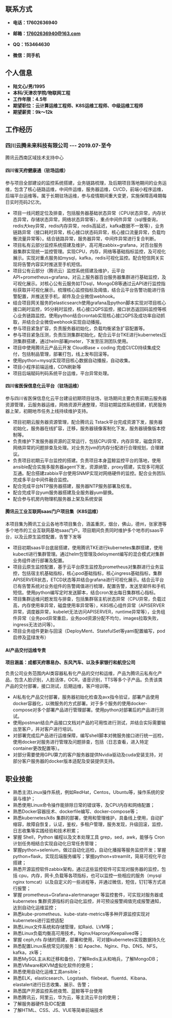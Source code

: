 ## 联系方式

- **电话：17602636940**

- **邮箱：17602636940@163.com**

- **QQ：153464630**

- **微信：同手机**

## 个人信息

- **陆文心/男/1995**
- **本科/天津农学院/物联网工程**
- **工作年限：4.5年**
- **期望职位：云计算运维工程师、K8S运维工程师、中级运维工程师**
- **期望薪资：9k～12k**

## 工作经历

### 四川云腾未来科技有限公司 --- 2019.07-至今

腾讯云西南区域技术支持中心

#### 四川省天府健康通（驻场运维）

参与项目全部建设的监控系统搭建，业务链路梳理，及后期项目落地期间的业务运维，包含了核心链路运维，中间件运维，服务器运维，CI/CD，前端小程序运维，后端平台运维等。属于长期驻场运维，参与疫情期间重大变更，实施保障高峰期每日实时亮码2亿次。

- 项目一线问题定位及排查，包括服务器基础状态异常（CPU状态异常，内存状态异常，存储状态异常，网络状态异常等），重点中间件异常（sql慢查询，redis大key异常，redis内存异常，redis高延迟，kafka数据不一致等），业务链路异常（接口耗时异常，核心接口状态码异常，核心接口流量异常，负载均衡流量异常等）。结合链路异常，服务器异常，中间件异常进行复合判断。
- 项目私有云部分监控系统搭建及维护，高可用zabbix+grafana，对百台服务器集群实现统一监控管理。实现CPU，内存，网络等基础指标监控，及可视化展示。实现对重点服务如mysql，kafka，redis可视化监控。配合短信网关实现将告警内容实时推送至手机短信。
- 项目公有云部分（腾讯云）监控系统搭建及维护，云平台API+prometheus+grafana，对云上服务器百台服务器集群进行基础监控，及可视化展示。对核心公有云服务如TDsql，MongoDB等通过云API进行监控指标获取并可视化展示。梳理核心监控指标及阈值，结合云平台告警功能进行告警配置，并推送至手机，邮件及企业微信webhook。
- 结合项目网关服务的elasticsearch使用grafana及python脚本实现对项目核心接口耗时监控，95分耗时监控，核心接口QPS监控，接口状态返回码监控等核心业务链路监控。使用python结合crontab实现核心接口QPS及成功率自动抓取，并结合企业微信webhook实现自动播报。
- 参与项目紧急扩容，负责服务器初始化，负载均衡紧急扩容配置等。
- 参与项目紧急压测，负责压测集群初始化，配合云平台TKE进行kubernetes压测集群搭建，通过helm部署jmeter，下发至压测团队使用。
- 项目中使用腾讯云产品云开发 CloudBase + coding 完成CI/CD持续集成交付，包括制品管理，部署打包，线上发布回滚等。
- 使用python+mysql实现项目核心数据自动播报，自动收集。
- 项目小程序前端运维，CDN刷新等
- 项目后端赋码判码系统平台运维，平台异常处理。

#### 四川省医保信息化云平台（驻场运维）

参与四川省医保信息化云平台建设初期项目驻场，驻场期间主要负责前期云服务器资源管理，云服务器运维，网络资源开通整理，项目初期监控系统搭建，机房服务器上架，初期地市任务上线持续维护支持。

- 项目初期云服务器资源管理，配合腾讯云 Tstack平台完成资源下发，服务器初始化，服务器在线扩容，迁移，服务器镜像客制化下发，服务器镜像版本控制等。
- 负责维护下发服务器资源的正常运行，包括CPU异常，内存异常，磁盘异常，网络异常的问题排查及处理。对业务方jvm的内存分配进行合理规划，合理建议。
- 负责项目初期云平台监控的搭建。负责项目本身蓝鲸监控平台的落地，使用ansible配合实施多服务器agent下发，资源纳管，proxy搭建，实现多可用区互通。配合搭建zabbix平台使用SNMP实现对网络硬件的监控。配合业务团队完成多平台中间件融合监控。
- 配合完成平台NTP服务器搭建，服务器NTP服务部署及校准。
- 配合完成平台yum服务器搭建及全服务器yum替换。
- 配合参与机房内物理机服务器上架及系统安装

#### 腾讯云工业互联网saas门户项目集（K8S运维）

本项目集为腾讯工业云各地市项目集合，涵盖重庆，烟台，佛山，德州，张家港等多个地市的工业互联网基地saas门户。项目期间负责同时维护多个地市的saas平台，以及云原生监控配置，告警下发等

- 项目初期saas平台底层搭建，使用腾讯TKE进行kubernetes集群搭建，使用kubectl进行集群管理。通过helm包管理及deloyment编写的混合模式对集群业务组件进行部署及配置。
- 项目云原生监控配置，基于云平台原生监控及prometheus对集群进行业务监控，包括宿主机基础指标，核心pod基础指标，核心ingress基础指标，集群APISERVER状态，ETCD状态等并结合grafana进行可视化展示。结合云平台已有告警系统对业务组件的告警阈值进行梳理，配置告警，发送至邮件和手机短信。使用python编写定时发送脚本，结合cron发出每日集群核心指标。
- 项目集群运维问题发现与排查，包括集群宿主机状态异常（CPU异常，负载过高，内存使用率异常，磁盘使用率异常等），K8S核心组件异常（APISERVER异常，调度器异常，kubelet无法访问APISERVER，runtime异常等），业务组件异常（业务pod异常重启，业务pod资源分配不均匀，images拉取失败，ingress无法访问等）。
- 项目业务组件更新与回滚（DeployMent、StatefulSet等yaml配置编写，pod启停及蓝绿发布）

#### AI产品交付运维专责

**项目涵盖：成都天府蓉易办、东风汽车、以及多家银行和航空公司**

负责公司业务范围内AI类容器私有化产品的交付和运维，产品为腾讯云私有化产品，包含人脸识别，人脸活体，OCR，语音识别，TTS等多个子产品。负责该类产品的交付部署，接口测试，后期运维，客户培训等。

- AI私有化产品交付部署，服务器初始化检查及avx指令验证，部署产品使用docker容器化，以微服务的方式部署。对于多个服务的使用docker-compose对多个部署产品进行管理部署。使用python对部署后的产品进行测试。
- 使用postman结合产品接口文档对产品的可用性进行测试，并结合实际需要输出至客户，并对客户进行培训。
- 对部署完成后产品进行运维保障，编写shell脚本对微服务接口进行统一巡检，使用docker对服务进行管理及问题排查，包括（日志查看，进入特定container更改配置等）。
- 对部分需要使用GPU算力的客户服务器提供Nvidia驱动及cuda安装支持，对部分客户服务器的docker版本适配及安装提供支持。

## 职业技能

- 熟悉主流Linux操作系统，例如RedHat，Centos，Ubuntu等，操作系统的安装与维护；
- 熟悉使用Linux命令操作能排除日常的错误等，及CPU内存和网络配置；
- 熟悉Docker容器技术、dockerfile编写、docker-compose等；
- 熟悉kubernetes/k8s 集群的部署，使用和管理维护，具备线上使用，自动扩缩容，故障自恢复，认证，鉴权，多租户管理，服务发现，升级回滚，监控，日志收集等实践经验和技术积累；
- 掌握 Shell，Python 编程以及文本处理工具 grep，sed，awk，能够与 Cron 计划任务相结合实现自动化日常任务管理；
- 掌握python+selenium，做过自动化巡检，自动化播报等服务监控开发；掌握python+flask，实现后端服务编写；掌握python+streamlit，简易可视化平台搭建；
- 熟悉开源监控软件zabbix架构，通过这些监控软件可实现对服务器的监控，包括 cpu，内存，网卡,负载等各项指标，也可以监控一些相应的服务（mysql nginx tomcat）以及自定义的一些进程等，并通过微信，短信，钉钉等方式进行报警；
- 掌握 prometheus+Grafana+alertmanager 等监控套件，可实现对服务器或kubernetes 集群资源指标的自动化监控，并可预设报警阀值完成报警通知，达到自动化运维监控；
- 熟悉kube-prometheus、kube-state-metrics等多种开源监控实现对kubernetes进行监控适配
- 熟悉Linux文件系统和存储管理，如Raid、LVM等；
- 熟悉Linux负载均衡高可用技术，Nginx/Haproxy/Keepalived等；
- 掌握 ceph,nfs 存储的搭建，部署和使用，可对接kubernetes实现数据持久化
- 熟悉配置Linux系统常见的服务：如 Apache、Nginx、Ftp、DNS、NFS，kafka，zk等；
- 熟悉MySQL主从和迁移和备份，了解Redis主从和哨兵，了解MongoDB；
- 熟悉VMware和KVM虚拟化软件的使用；
- 熟悉使用自动化运维工具ansible；
- 熟悉ELK，elasticsearch、Logstash、filebeat、fluentd、Kibana、elastalert进行日志收集、展示、告警；
- 熟悉国产开源监控系统夜莺、蓝鲸等平台使用
- 熟悉腾讯云，阿里云，华为云，等主流云平台的使用；
- 了解服务器硬件及IDC配置
- 了解HTML、CSS、JS、VUE等简单前端技术





